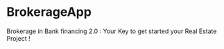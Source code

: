 # BrokerageApp

Brokerage in Bank financing 2.0 : Your Key to get started your Real Estate Project !
